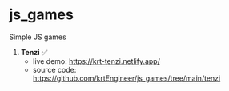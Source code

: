 # js_games

Simple JS games

1. **Tenzi** :white_check_mark:
   - live demo: https://krt-tenzi.netlify.app/
   - source code: https://github.com/krtEngineer/js_games/tree/main/tenzi
